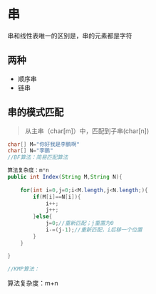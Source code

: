 # 串

串和线性表唯一的区别是，串的元素都是字符

## 两种
+ 顺序串
+ 链串

## 串的模式匹配
> 从主串（char[m]）中，匹配到子串(char[n])

``` java
char[] M="你好我是李鹏啊"
char[] N="李鹏"
//BF算法：简易匹配算法

算法复杂度：m*n
public int Index(String M,String N){
    
    for(int i=0,j=0;i<M.length,j<N.length;){
        if(M[i]==N[i]){
            i++;
            j++;
        }else{
            j=0;//重新匹配；j重置为0
            i-=(j-1);//重新匹配，i后移一个位置
        }
    }

}

//KMP算法：
```

算法复杂度：m+n